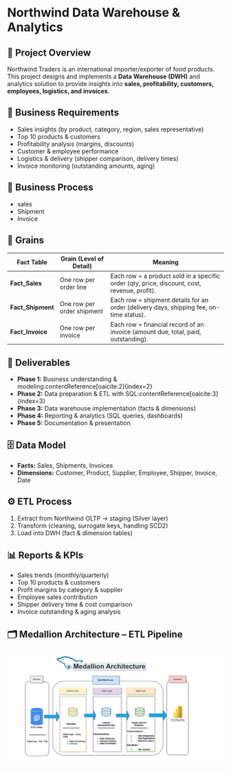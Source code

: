 # Northwind Data Warehouse & Analytics

## 📌 Project Overview
Northwind Traders is an international importer/exporter of food products.  
This project designs and implements a **Data Warehouse (DWH)** and analytics solution to provide insights into **sales, profitability, customers, employees, logistics, and invoices**.

## 🏢 Business Requirements
- Sales insights (by product, category, region, sales representative)
- Top 10 products & customers
- Profitability analysis (margins, discounts)
- Customer & employee performance
- Logistics & delivery (shipper comparison, delivery times)
- Invoice monitoring (outstanding amounts, aging)

  
## 🏢 Business Process 
- sales
- Shipment
- Invoice

## 📌 Grains

| Fact Table     | Grain (Level of Detail)          | Meaning                                                |
|----------------|----------------------------------|--------------------------------------------------------|
| **Fact_Sales**    | One row per order line            | Each row = a product sold in a specific order (qty, price, discount, cost, revenue, profit). |
| **Fact_Shipment** | One row per order shipment        | Each row = shipment details for an order (delivery days, shipping fee, on-time status). |
| **Fact_Invoice**  | One row per invoice              | Each row = financial record of an invoice (amount due, total, paid, outstanding). |


## 🚀 Deliverables
- **Phase 1:** Business understanding & modeling:contentReference[oaicite:2]{index=2}
- **Phase 2:** Data preparation & ETL with SQL:contentReference[oaicite:3]{index=3}
- **Phase 3:** Data warehouse implementation (facts & dimensions)
- **Phase 4:** Reporting & analytics (SQL queries, dashboards)
- **Phase 5:** Documentation & presentation

## 🗄️ Data Model
- **Facts:** Sales, Shipments, Invoices
- **Dimensions:** Customer, Product, Supplier, Employee, Shipper, Invoice, Date

## ⚙️ ETL Process
1. Extract from Northwind OLTP → staging (Silver layer)  
2. Transform (cleaning, surrogate keys, handling SCD2)  
3. Load into DWH (fact & dimension tables)

## 📊 Reports & KPIs
- Sales trends (monthly/quarterly)  
- Top 10 products & customers  
- Profit margins by category & supplier  
- Employee sales contribution  
- Shipper delivery time & cost comparison  
- Invoice outstanding & aging analysis  




## 🗂️ Medallion Architecture – ETL Pipeline
![ETL Process](https://github.com/Mohamed-mosad-hadia/Northwind-Data-Warehouse-Analytics-Solution/blob/main/3-Gold%20Layer/ETL_process.png)

